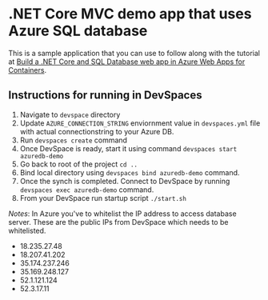 
# .NET Core MVC demo app that uses Azure SQL database

This is a sample application that you can use to follow along with the tutorial at 
[Build a .NET Core and SQL Database web app in Azure Web Apps for Containers](https://docs.microsoft.com/azure/app-service/containers/tutorial-dotnetcore-sqldb-app). 

## Instructions for running in DevSpaces

  1. Navigate to `devspace` directory
  2. Update `AZURE_CONNECTION_STRING` enviornment value in `devspaces.yml` file with actual connectionstring to your Azure DB.
  2. Run `devspaces create` command
  3. Once DevSpace is ready, start it using command `devspaces start azuredb-demo`
  4. Go back to root of the project `cd ..`
  5. Bind local directory using `devspaces bind azuredb-demo` command.
  6. Once the synch is completed. Connect to DevSpace by running `devspaces exec azuredb-demo` command.
  7. From your DevSpace run startup script `./start.sh`


*_Notes_*: In Azure you've to whitelist the IP address to access database server. These are the public IPs from DevSpace which needs to be whitelisted.

  - 18.235.27.48
  - 18.207.41.202
  - 35.174.237.246
  - 35.169.248.127
  - 52.1.121.124
  - 52.3.17.11